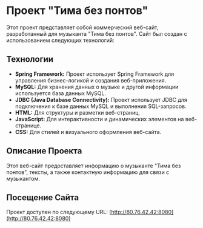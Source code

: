 # Проект "Тима без понтов"

Этот проект представляет собой коммерческий веб-сайт, разработанный для музыканта "Тима без понтов".
Сайт был создан с использованием следующих технологий:

## Технологии

- **Spring Framework:** Проект использует Spring Framework для управления бизнес-логикой и создания веб-приложения.
- **MySQL:** Для хранения данных о музыке и другой информации используется база данных MySQL.
- **JDBC (Java Database Connectivity):** Проект использует JDBC для подключения к базе данных MySQL и выполнения SQL-запросов.
- **HTML:** Для структуры и разметки веб-страниц.
- **JavaScript:** Для интерактивности и динамических элементов на веб-странице.
- **CSS:** Для стилей и визуального оформления веб-сайта.

## Описание Проекта

Этот веб-сайт предоставляет информацию о музыканте "Тимa без понтов", тексты, а также контактную информацию для связи с музыкантом.

## Посещение Сайта

Проект доступен по следующему URL: [http://80.76.42.42:8080](http://80.76.42.42:8080)
